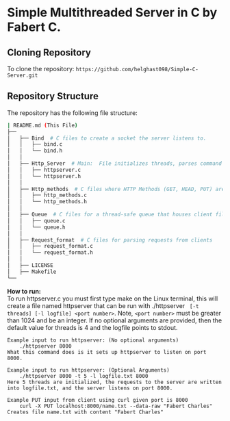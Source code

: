 # Simple Multithreaded Server in C by Fabert C.
## Cloning Repository
To clone the repository: `https://github.com/helghast098/Simple-C-Server.git`
## Repository Structure
The repository has the following file structure:

```bash
| README.md (This File)
├── 
│   ├── Bind  # C files to create a socket the server listens to.
│   │   ├── bind.c
│   │   └── bind.h
│   │
│   ├── Http_Server  # Main:  File initializes threads, parses command arguments, initializes locks for files, and a global var for when exit signal is received.
│   │   ├── httpserver.c
│   │   └── httpserver.h
│   │
│   ├── Http_methods  # C files where HTTP Methods (GET, HEAD, PUT) are processed, printing to server log file occurs, and locking and releasing of file locks happens.
│   │   ├── http_methods.c
│   │   └── http_methods.h
│   │
│   ├── Queue  # C files for a thread-safe queue that houses client file descriptors
│   │   ├── queue.c
│   │   └── queue.h
│   │
│   ├── Request_format  # C files for parsing requests from clients
│   │   ├── request_format.c
│   │   └── request_format.h
│   │
│   ├── LICENSE
│   ├── Makefile
└──
```
**How to run:**<br>
To run httpserver.c you must first type make on the Linux terminal, this will create a file named httpserver that can be run with ./httpserver ` [-t threads] [-l logfile] <port number>`. Note, `<port number>` must be greater than 1024 and be an integer.
If no optional arguments are provided, then the default value for threads is 4 and the logfile points to stdout.
    
    Example input to run httpserver: (No optional arguments)
        ./httpserver 8000
    What this command does is it sets up httpserver to listen on port 8000.

    Example input to run httpserver: (Optional Arguments)
        ./httpserver 8000 -t 5 -l logfile.txt 8000
    Here 5 threads are initialized, the requests to the server are written into logfile.txt, and the server listens on port 8000.

    Example PUT input from client using curl given port is 8000
        curl -X PUT localhost:8000/name.txt --data-raw "Fabert Charles"
    Creates file name.txt with content "Fabert Charles"
        
